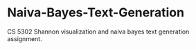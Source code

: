 # Naiva-Bayes-Text-Generation
CS 5302 Shannon visualization and naiva bayes text generation assignment. 
